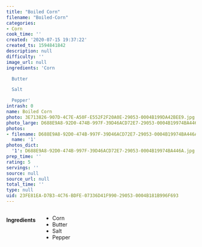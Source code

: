 ```yaml
---
title: "Boiled Corn"
filename: "Boiled-Corn"
categories:
- Corn
cook_time: ''
created: '2020-07-15 19:37:22'
created_ts: 1594841842
description: null
difficulty: ''
image_url: null
ingredients: 'Corn

  Butter

  Salt

  Pepper'
intrash: 0
name: Boiled Corn
photo: 3E713826-907D-4C7E-A50F-E552F2F20A0E-29053-0004B199DA42BEE9.jpg
photo_large: D688E9A8-92D0-474B-997F-39D46ACD72E7-29053-0004B19974BA446A.jpg
photos:
- filename: D688E9A8-92D0-474B-997F-39D46ACD72E7-29053-0004B19974BA446A.jpg
  name: '1'
photos_dict:
  '1': D688E9A8-92D0-474B-997F-39D46ACD72E7-29053-0004B19974BA446A.jpg
prep_time: ''
rating: 5
servings: ''
source: null
source_url: null
total_time: ''
type: null
uid: 23FE81EA-D7B3-4C76-BDFE-07336D41F990-29053-0004B181B996F693
---
```

<div class="large-8 medium-7 columns" id="writeup">	</div><!-- #writeup -->
</div><!-- #row-one -->
<div class="row" id="row-two">	<div class="medium-4 small-5 columns"><h4 id="ingredients">Ingredients</h4><div class="box box-ingredients content"><ul>
<li>Corn</li>
<li>Butter</li>
<li>Salt</li>
<li>Pepper</li>
</ul>
</div>	</div>	<div class="medium-6 small-7 columns">	</div>